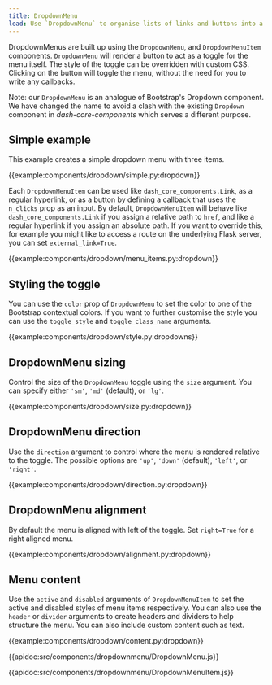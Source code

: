 ```yaml
---
title: DropdownMenu
lead: Use `DropdownMenu` to organise lists of links and buttons into a toggleable overlay.
---
```


DropdownMenus are built up using the `DropdownMenu`, and `DropdownMenuItem` components. `DropdownMenu` will render a button to act as a toggle for the menu itself. The style of the toggle can be overridden with custom CSS. Clicking on the button will toggle the menu, without the need for you to write any callbacks.

Note: our `DropdownMenu` is an analogue of Bootstrap's Dropdown component. We have changed the name to avoid a clash with the existing `Dropdown` component in _dash-core-components_ which serves a different purpose.

## Simple example

This example creates a simple dropdown menu with three items.

{{example:components/dropdown/simple.py:dropdown}}

Each `DropdownMenuItem` can be used like `dash_core_components.Link`, as a regular hyperlink, or as a button by defining a callback that uses the `n_clicks` prop as an input. By default, `DropdownMenuItem` will behave like `dash_core_components.Link` if you assign a relative path to `href`, and like a regular hyperlink if you assign an absolute path. If you want to override this, for example you might like to access a route on the underlying Flask server, you can set `external_link=True`.

{{example:components/dropdown/menu_items.py:dropdown}}

## Styling the toggle

You can use the `color` prop of `DropdownMenu` to set the color to one of the Bootstrap contextual colors. If you want to further customise the style you can use the `toggle_style` and `toggle_class_name` arguments.

{{example:components/dropdown/style.py:dropdowns}}

## DropdownMenu sizing

Control the size of the `DropdownMenu` toggle using the `size` argument. You can specify either `'sm'`, `'md'` (default), or `'lg'`.

{{example:components/dropdown/size.py:dropdown}}

## DropdownMenu direction

Use the `direction` argument to control where the menu is rendered relative to the toggle. The possible options are `'up'`, `'down'` (default), `'left'`, or `'right'`.

{{example:components/dropdown/direction.py:dropdown}}

## DropdownMenu alignment

By default the menu is aligned with left of the toggle. Set `right=True` for a right aligned menu.

{{example:components/dropdown/alignment.py:dropdown}}

## Menu content

Use the `active` and `disabled` arguments of `DropdownMenuItem` to set the active and disabled styles of menu items respectively. You can also use the `header` or `divider` arguments to create headers and dividers to help structure the menu. You can also include custom content such as text.

{{example:components/dropdown/content.py:dropdown}}

{{apidoc:src/components/dropdownmenu/DropdownMenu.js}}

{{apidoc:src/components/dropdownmenu/DropdownMenuItem.js}}
